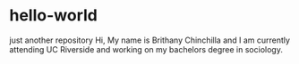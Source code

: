 # hello-world
just another repository
Hi, My name is Brithany Chinchilla and I am currently attending UC Riverside and working on my bachelors degree in sociology.
